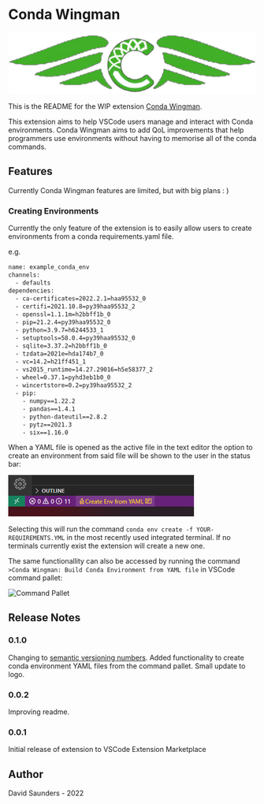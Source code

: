 # Conda Wingman

![Banner](images/Logo-Banner.png)

This is the README for the WIP extension [Conda Wingman](https://marketplace.visualstudio.com/items?itemName=DJSaunders1997.conda-wingman&ssr=false#overview).

This extension aims to help VSCode users manage and interact with Conda environments.
Conda Wingman aims to add QoL improvements that help programmers use environments without having to memorise all of the conda commands.

## Features
Currently Conda Wingman features are limited, but with big plans : )

### Creating Environments 
Currently the only feature of the extension is to easily allow users to create environments from a conda requirements.yaml file.

e.g.
```
name: example_conda_env
channels:
  - defaults
dependencies:
  - ca-certificates=2022.2.1=haa95532_0
  - certifi=2021.10.8=py39haa95532_2
  - openssl=1.1.1m=h2bbff1b_0
  - pip=21.2.4=py39haa95532_0
  - python=3.9.7=h6244533_1
  - setuptools=58.0.4=py39haa95532_0
  - sqlite=3.37.2=h2bbff1b_0
  - tzdata=2021e=hda174b7_0
  - vc=14.2=h21ff451_1
  - vs2015_runtime=14.27.29016=h5e58377_2
  - wheel=0.37.1=pyhd3eb1b0_0
  - wincertstore=0.2=py39haa95532_2
  - pip:
    - numpy==1.22.2
    - pandas==1.4.1
    - python-dateutil==2.8.2
    - pytz==2021.3
    - six==1.16.0
```
When a YAML file is opened as the active file in the text editor the option to create an environment from said file will be shown to the user in the status bar:

![Status Bar](images/Status-Bar-Screenshot.png)

Selecting this will run the command 
```conda env create -f YOUR-REQUIREMENTS.YML```
in the most recently used integrated terminal. If no terminals currently exist the extension will create a new one.

The same functionallity can also be accessed by running the command ```>Conda Wingman: Build Conda Environment from YAML file``` in VSCode command pallet:

![Command Pallet](images/Pallet-Create-Screenshot.png)

## Release Notes

### 0.1.0

Changing to [semantic versioning numbers](https://semver.org/).
Added functionality to create conda environment YAML files from the command pallet. Small update to logo.

### 0.0.2

Improving readme.
### 0.0.1

Initial release of extension to VSCode Extension Marketplace


## Author

David Saunders - 2022